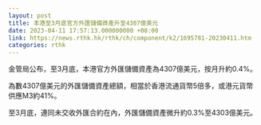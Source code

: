 ```yaml
---
layout: post
title: 本港至3月底官方外匯儲備資產升至4307億美元
date: 2023-04-11 17:57:13.000000000 +08:00
link: https://news.rthk.hk/rthk/ch/component/k2/1695781-20230411.htm
categories: rthk
---
```


金管局公布，至3月底，本港官方外匯儲備資產為4307億美元，按月升約0.4%。

為數4307億美元的外匯儲備資產總額，相當於香港流通貨幣5倍多，或港元貨幣供應M3約41%。

至3月底，連同未交收外匯合約在內，外匯儲備資產微升約0.3%至4303億美元。
